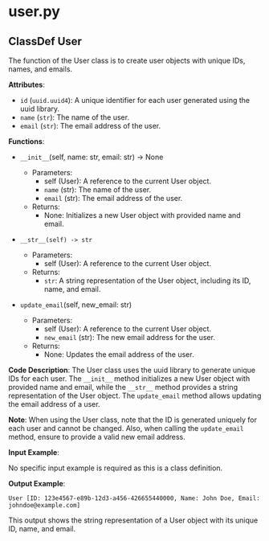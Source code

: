 # user.py

## ClassDef User

The function of the User class is to create user objects with unique IDs, names, and emails.

**Attributes**:

- `id` (`uuid.uuid4`): A unique identifier for each user generated using the uuid library.
- `name` (`str`): The name of the user.
- `email` (`str`): The email address of the user.

**Functions**:

- `__init__`(self, name: str, email: str) -> None
    - Parameters:
        - self (User): A reference to the current User object.
        - `name` (str): The name of the user.
        - `email` (str): The email address of the user.
    - Returns:
        - None: Initializes a new User object with provided name and email.

- `__str__(self) -> str`
    - Parameters:
        - self (User): A reference to the current User object.
    - Returns:
        - `str`: A string representation of the User object, including its ID, name, and email.

- `update_email`(self, new_email: str)
    - Parameters:
        - self (User): A reference to the current User object.
        - `new_email` (str): The new email address for the user.
    - Returns:
        - None: Updates the email address of the user.

**Code Description**: 
The User class uses the uuid library to generate unique IDs for each user. The `__init__` method initializes a new User object with provided name and email, while the `__str__` method provides a string representation of the User object. The `update_email` method allows updating the email address of a user.

**Note**: 
When using the User class, note that the ID is generated uniquely for each user and cannot be changed. Also, when calling the `update_email` method, ensure to provide a valid new email address.

**Input Example**: 

No specific input example is required as this is a class definition.

**Output Example**: 
```
User [ID: 123e4567-e89b-12d3-a456-426655440000, Name: John Doe, Email: johndoe@example.com]
```

This output shows the string representation of a User object with its unique ID, name, and email.